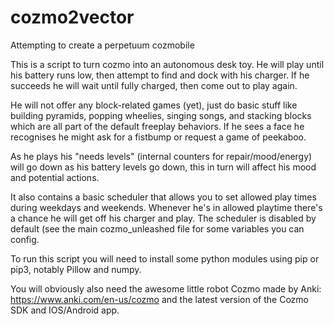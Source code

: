 # cozmo2vector

Attempting to create a perpetuum cozmobile

This is a script to turn cozmo into an autonomous desk toy. He will play until his battery runs low, then attempt to find and dock with his charger. If he succeeds he will wait until fully charged, then come out to play again.

He will not offer any block-related  games (yet), just do basic stuff like building pyramids, popping wheelies, singing songs, and stacking blocks which are all part of the default freeplay behaviors. If he sees a face he recognises he might ask for a fistbump or request a game of peekaboo.

As he plays his "needs levels" (internal counters for repair/mood/energy) will go down as his battery levels go down, this in turn will affect his mood and potential actions.

It also contains a basic scheduler that allows you to set allowed play times during weekdays and weekends. Whenever he's in allowed playtime there's a chance he will get off his charger and play. The scheduler is disabled by default (see the main cozmo_unleashed file for some variables you can config.

To run this script you will need to install some python modules using pip or pip3, notably Pillow and numpy.

You will obviously also need the awesome little robot Cozmo made by Anki:
https://www.anki.com/en-us/cozmo
and the latest version of the Cozmo SDK and IOS/Android app.
